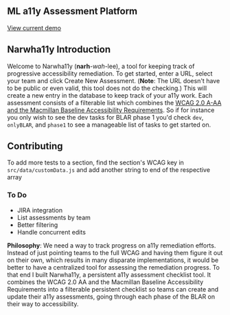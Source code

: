 ## ML a11y Assessment Platform

[View current demo](https://54.70.239.42)

## Narwha11y Introduction

Welcome to Narwha11y (**narh**-*wah*-lee), a tool for keeping track of progressive accessibility remediation. To get started, enter a URL, select your team and click Create New Assessment. (**Note**: The URL doesn't have to be public or even valid, this tool does not do the checking.) This will create a new entry in the database to keep track of your a11y work. Each assessment consists of a filterable list which combines the [WCAG 2.0 A-AA and the Macmillan Baseline Accessibility Requirements](https://macmillanlearning.atlassian.net/wiki/display/a11y/Macmillan+BLARs+and+WCAG+Guidelines). So if for instance you only wish to see the dev tasks for BLAR phase 1 you'd check `dev`, `onlyBLAR`, and `phase1` to see a manageable list of tasks to get started on.

## Contributing

To add more tests to a section, find the section's WCAG key in `src/data/customData.js` and add another string to end of the respective array 

### To Do

* JIRA integration
* List assessments by team
* Better filtering
* Handle concurrent edits

**Philosophy**: We need a way to track progress on a11y remediation
efforts. Instead of just pointing teams to the full WCAG and
having them figure it out on their own, which results in many
disparate implementations, it would be better to have a
centralized tool for assessing the remediation progress.
To that end I built Narwha11y, a persistent a11y assessment
checklist tool. It combines the WCAG 2.0 AA and the
Macmillan Baseline Accessibility Requirements into a
filterable persistent checklist so teams can create and
update their a11y assessments, going through each phase
of the BLAR on their way to accessibility.
